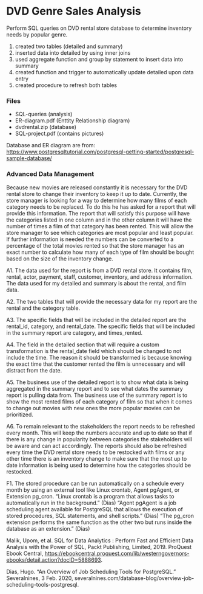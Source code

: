 # DVD Genre Sales Analysis
Perform SQL queries on DVD rental store database to determine inventory needs by popular genre.

1. created two tables (detailed and summary)
2. inserted data into detailed by using inner joins
3. used aggregate function and group by statement to insert data into summary 
4. created function and trigger to automatically update detailed upon data entry
5. created procedure to refresh both tables

### Files
- SQL-queries (analysis)
- ER-diagram.pdf (Enttity Relationship diagram)
- dvdrental.zip (database)
- SQL-project.pdf (contains pictures)

Database and ER diagram are from: 
https://www.postgresqltutorial.com/postgresql-getting-started/postgresql-sample-database/

### Advanced Data Management

Because new movies are released constantly it is necessary for the DVD rental store to change their inventory to keep it up to date. Currently, 
the store manager is looking for a way to determine how many films of each category needs to be replaced. To do this he has asked for a report 
that will provide this information. The report that will satisfy this purpose will have the categories listed in one column and in the other column 
it will have the number of times a film of that category has been rented. This will allow the store manager to see which categories are most 
popular and least popular. If further information is needed the numbers can be converted to a percentage of the total movies rented so that the 
store manager has an exact number to calculate how many of each type of film should be bought based on the size of the inventory change. 

A1. 
The data used for the report is from a DVD rental store. It contains film, rental, actor, payment, staff, customer, inventory, and address information.
The data used for my detailed and summary is about the rental, and film data. 

A2. 
The two tables that will provide the necessary data for my report are the rental and the category table. 

A3. 
The specific fields that will be included in the detailed report are the rental_id, category, and rental_date. The specific fields that will be included 
in the summary report are category, and times_rented. 

A4. 
The field in the detailed section that will require a custom transformation is the rental_date field which should be changed to not include the time. 
The reason it should be transformed is because knowing the exact time that the customer rented the film is unnecessary and will distract from the date. 

A5. 
The business use of the detailed report is to show what data is being aggregated in the summary report and to see what dates the summary report is 
pulling data from. The business use of the summary report is to show the most rented films of each category of film so that when it comes to change 
out movies with new ones the more popular movies can be prioritized. 

A6. 
To remain relevant to the stakeholders the report needs to be refreshed every month. This will keep the numbers accurate and up to date so that if 
there is any change in popularity between categories the stakeholders will be aware and can act accordingly. The reports should also be refreshed every 
time the DVD rental store needs to be restocked with films or any other time there is an inventory change to make sure that the most up to date 
information is being used to determine how the categories should be restocked. 

F1. 
The stored procedure can be run automatically on a schedule every month by using an external tool like Linux crontab, Agent pgAgent, or Extension pg_cron.
“Linux crontab is a program that allows tasks to automatically run in the background.” (Dias) “Agent pgAgent is a job scheduling agent available for
PostgreSQL that allows the execution of stored procedures, SQL statements, and shell scripts.” (Dias) “The pg_cron extension performs the same function as 
the other two but runs inside the database as an extension.” (Dias)

Malik, Upom, et al. SQL for Data Analytics : Perform Fast and Efficient Data Analysis with the Power 
of SQL, Packt Publishing, Limited, 2019. ProQuest Ebook Central, 
https://ebookcentral.proquest.com/lib/westerngovernors-ebooks/detail.action?docID=5888693. 

Dias, Hugo. “An Overview of Job Scheduling Tools for PostgreSQL.” Severalnines, 3 Feb. 2020, 
severalnines.com/database-blog/overview-job-scheduling-tools-postgresql.
